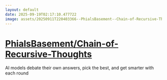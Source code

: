 ```yaml
---
layout: default
date: 2025-09-19T02:17:10.477722
image: assets/20250911T220403366--PhialsBasement--Chain-of-Recursive-Thoughts--20250919T013205475--cropped.png
---
```


# [PhialsBasement/Chain-of-Recursive-Thoughts](https://github.com/PhialsBasement/Chain-of-Recursive-Thoughts)

AI models debate their own answers, pick the best, and get smarter with each round
